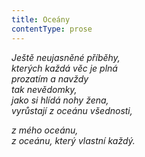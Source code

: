 ```yaml
---
title: Oceány
contentType: prose
---
```


<section>

_Ještě neujasněné příběhy,  
kterých každá věc je plná  
prozatím a navždy  
tak nevědomky,  
jako si hlídá nohy žena,  
vyrůstají z oceánu všednosti,_

</section>

<section>

_z mého oceánu,  
z oceánu, který vlastní každý._

</section>
